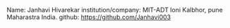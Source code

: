 
Name: Janhavi Hivarekar
institution/company: MIT-ADT loni Kalbhor, pune Maharastra India.
github: https://github.com/Janhavi003